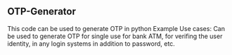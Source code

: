 ## OTP-Generator
This code can be used to generate OTP in python
Example Use cases:
Can be used to generate OTP for single use for bank ATM, for verifing the user identity, in any login systems in addition to password, etc. 
